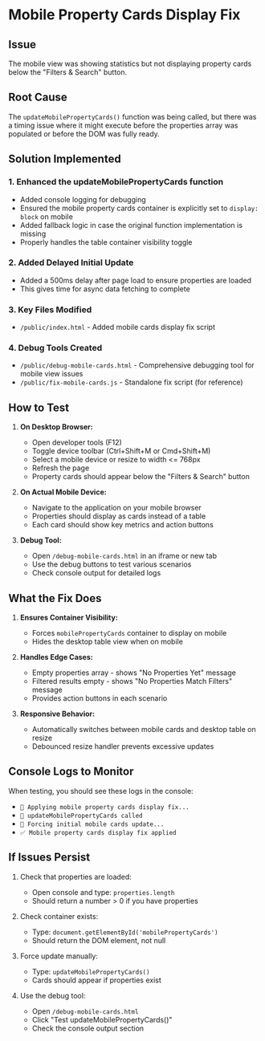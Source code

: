 # Mobile Property Cards Display Fix

## Issue
The mobile view was showing statistics but not displaying property cards below the "Filters & Search" button.

## Root Cause
The `updateMobilePropertyCards()` function was being called, but there was a timing issue where it might execute before the properties array was populated or before the DOM was fully ready.

## Solution Implemented

### 1. Enhanced the updateMobilePropertyCards function
- Added console logging for debugging
- Ensured the mobile property cards container is explicitly set to `display: block` on mobile
- Added fallback logic in case the original function implementation is missing
- Properly handles the table container visibility toggle

### 2. Added Delayed Initial Update
- Added a 500ms delay after page load to ensure properties are loaded
- This gives time for async data fetching to complete

### 3. Key Files Modified
- `/public/index.html` - Added mobile cards display fix script

### 4. Debug Tools Created
- `/public/debug-mobile-cards.html` - Comprehensive debugging tool for mobile view issues
- `/public/fix-mobile-cards.js` - Standalone fix script (for reference)

## How to Test

1. **On Desktop Browser:**
   - Open developer tools (F12)
   - Toggle device toolbar (Ctrl+Shift+M or Cmd+Shift+M)
   - Select a mobile device or resize to width <= 768px
   - Refresh the page
   - Property cards should appear below the "Filters & Search" button

2. **On Actual Mobile Device:**
   - Navigate to the application on your mobile browser
   - Properties should display as cards instead of a table
   - Each card should show key metrics and action buttons

3. **Debug Tool:**
   - Open `/debug-mobile-cards.html` in an iframe or new tab
   - Use the debug buttons to test various scenarios
   - Check console output for detailed logs

## What the Fix Does

1. **Ensures Container Visibility:**
   - Forces `mobilePropertyCards` container to display on mobile
   - Hides the desktop table view when on mobile

2. **Handles Edge Cases:**
   - Empty properties array - shows "No Properties Yet" message
   - Filtered results empty - shows "No Properties Match Filters" message
   - Provides action buttons in each scenario

3. **Responsive Behavior:**
   - Automatically switches between mobile cards and desktop table on resize
   - Debounced resize handler prevents excessive updates

## Console Logs to Monitor

When testing, you should see these logs in the console:
- `🔧 Applying mobile property cards display fix...`
- `📱 updateMobilePropertyCards called`
- `🔄 Forcing initial mobile cards update...`
- `✅ Mobile property cards display fix applied`

## If Issues Persist

1. Check that properties are loaded:
   - Open console and type: `properties.length`
   - Should return a number > 0 if you have properties

2. Check container exists:
   - Type: `document.getElementById('mobilePropertyCards')`
   - Should return the DOM element, not null

3. Force update manually:
   - Type: `updateMobilePropertyCards()`
   - Cards should appear if properties exist

4. Use the debug tool:
   - Open `/debug-mobile-cards.html`
   - Click "Test updateMobilePropertyCards()"
   - Check the console output section